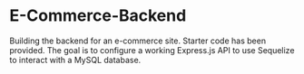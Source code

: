 # E-Commerce-Backend
Building the backend for an e-commerce site. Starter code has been provided. The goal is to configure a working Express.js API to use Sequelize to interact with a MySQL database.

